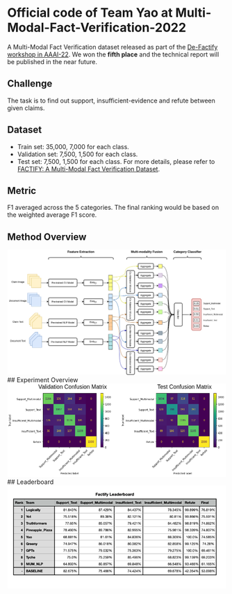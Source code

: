 # Official code of Team Yao at Multi-Modal-Fact-Verification-2022
A Multi-Modal Fact Verification dataset released as part of the [De-Factify workshop in AAAI-22](https://aiisc.ai/defactify/).
We won the **fifth place** and the technical report will be published in the near future.

## Challenge
The task is to find out support, insufficient-evidence and refute between given claims.

## Dataset
- Train set: 35,000, 7,000 for each class.
- Validation set: 7,500, 1,500 for each class.
- Test set: 7,500, 1,500 for each class.
For more details, please refer to [FACTIFY: A Multi-Modal Fact Verification Dataset](https://www.researchgate.net/publication/356342935_FACTIFY_A_Multi-Modal_Fact_Verification_Dataset).

## Metric
F1 averaged across the 5 categories. The final ranking would be based on the weighted average F1 score.

## Method Overview
<div align="left">
<img src="model.png"/>
</div>
## Experiment Overview
<div align="left">
<img src="confusion_matrix.png"/>
</div>
## Leaderboard
<div align="left">
<img src="Leaderboard.png"/>
</div>